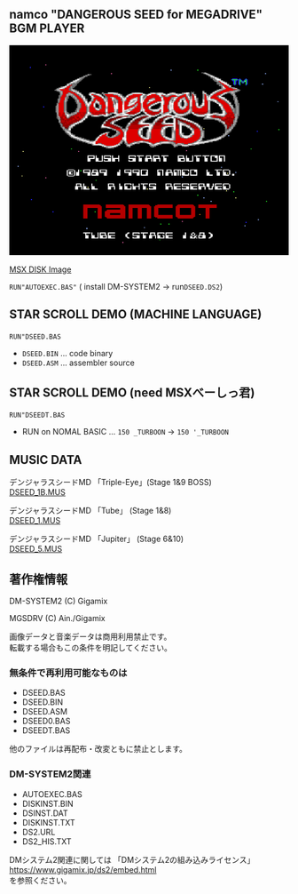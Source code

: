 ﻿## namco "DANGEROUS SEED for MEGADRIVE" BGM PLAYER
 ![](/img/DSEED%200002.png)

[MSX DISK Image](https://github.com/uniskie/msx_music_data/blob/master/DSK_image/DSEED.dsk)

```RUN"AUTOEXEC.BAS"```
( install DM-SYSTEM2 -> run```DSEED.DS2```)

## STAR SCROLL DEMO (MACHINE LANGUAGE)

```RUN"DSEED.BAS```
- ```DSEED.BIN``` ... code binary
- ```DSEED.ASM``` ... assembler source

## STAR SCROLL DEMO (need MSXべーしっ君)

```RUN"DSEEDT.BAS```

* RUN on NOMAL BASIC ...
```150 _TURBOON``` -> ```150 '_TURBOON```

## MUSIC DATA

デンジャラスシードMD 「Triple-Eye」(Stage 1&9 BOSS)  
[DSEED_1B.MUS](https://f.msxplay.com/?id=https:%2F%2Fraw.githubusercontent.com%2Funiskie%2Fmsx_music_data%2Fmaster%2FMus-MGSDRV%2FDSEED_1B.MUS)

デンジャラスシードMD 「Tube」 (Stage 1&8)  
[DSEED_1.MUS](https://f.msxplay.com/?id=https:%2F%2Fraw.githubusercontent.com%2Funiskie%2Fmsx_music_data%2Fmaster%2FMus-MGSDRV%2FDSEED_1.MUS)

デンジャラスシードMD 「Jupiter」 (Stage 6&10)  
[DSEED_5.MUS](https://f.msxplay.com/?id=https:%2F%2Fraw.githubusercontent.com%2Funiskie%2Fmsx_music_data%2Fmaster%2FMus-MGSDRV%2FDSEED_5.MUS)

## 著作権情報

DM-SYSTEM2 (C) Gigamix

MGSDRV (C) Ain./Gigamix

画像データと音楽データは商用利用禁止です。  
転載する場合もこの条件を明記してください。

### 無条件で再利用可能なものは
- DSEED.BAS
- DSEED.BIN
- DSEED.ASM
- DSEED0.BAS
- DSEEDT.BAS

他のファイルは再配布・改変ともに禁止とします。

### DM-SYSTEM2関連
- AUTOEXEC.BAS
- DISKINST.BIN
- DSINST.DAT
- DISKINST.TXT
- DS2.URL
- DS2_HIS.TXT

DMシステム2関連に関しては
「DMシステム2の組み込みライセンス」  
https://www.gigamix.jp/ds2/embed.html  
を参照ください。

